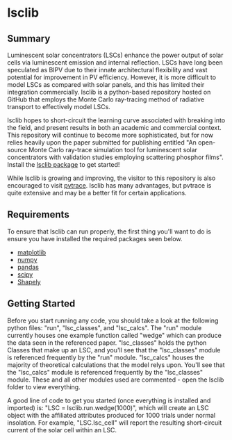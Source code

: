 # lsclib

## Summary 
Luminescent solar concentrators (LSCs) enhance the power output of solar cells via luminescent emission and internal reflection.
LSCs have long been speculated as BIPV due to their innate architectural flexibility and vast potential for improvement in PV efficiency.
However, it is more difficult to model LSCs as compared with solar panels, and this has limited their integration commercially. lsclib
is a python-based repository hosted on GitHub that employs the Monte Carlo ray-tracing method of radiative transport to effectively model LSCs.

lsclib hopes to short-circuit the learning curve associated with breaking into the field, and present results in both an academic and
commercial context. This repository will continue to become more sophisticated, but for now relies heavily upon the paper submitted for publishing
entitled "An open-source Monte Carlo ray-trace simulation tool for luminescent solar concentrators with validation studies employing scattering phosphor films".
Install the [lsclib package](https://pypi.org/project/lsclib/) to get started!

While lsclib is growing and improving, the visitor to this repository is also encouraged to visit [pvtrace](https://github.com/danieljfarrell/pvtrace). 
lsclib has many advantages, but pvtrace is quite extensive and may be a better fit for certain applications.
	
## Requirements
To ensure that lsclib can run properly, the first thing you'll want to do is ensure you have installed the required packages seen below.
- [matplotlib](https://pypi.org/project/matplotlib/)
- [numpy](https://pypi.org/project/numpy/)
- [pandas](https://pypi.org/project/pandas/)
- [scipy](https://pypi.org/project/scipy/)
- [Shapely](https://pypi.org/project/Shapely/)

## Getting Started
Before you start running any code, you should take a look at the following python files: "run", "lsc_classes", and "lsc_calcs". The "run" module currently houses
one example function called "wedge" which can produce the data seen in the referenced paper. "lsc_classes" holds the python Classes that make up an LSC, and you'll
see that the "lsc_classes" module is referenced frequently by the "run" module. "lsc_calcs" houses the majority of theoretical calculations that the model relys upon.
You'll see that the "lsc_calcs" module is referenced frequently by the "lsc_classes" module. These and all other modules used are commented - open the lsclib folder
to view everything.

A good line of code to get you started (once everything is installed and imported) is: "LSC = lsclib.run.wedge(1000)", which will create an LSC object with the affiliated
attributes produced for 1000 trials under normal insolation. For example, "LSC.Isc_cell" will report the resulting short-circuit current of the solar cell within an LSC.